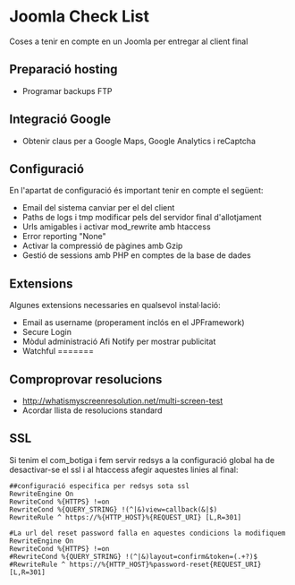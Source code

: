 # Joomla Check List
Coses a tenir en compte en un Joomla per entregar al client final

## Preparació hosting
* Programar backups FTP

## Integració Google
* Obtenir claus per a Google Maps, Google Analytics i reCaptcha

## Configuració
En l'apartat de configuració és important tenir en compte el següent:

* Email del sistema canviar per el del client
* Paths de logs i tmp modificar pels del servidor final d'allotjament
* Urls amigables i activar mod_rewrite amb htaccess
* Error reporting "None"
* Activar la compressió de pàgines amb Gzip
* Gestió de sessions amb PHP en comptes de la base de dades

## Extensions
Algunes extensions necessaries en qualsevol instal·lació:

* Email as username (properament inclós en el JPFramework)
* Secure Login
* Mòdul administració Afi Notify per mostrar publicitat
* Watchful
=======

## Comproprovar resolucions
* http://whatismyscreenresolution.net/multi-screen-test
* Acordar llista de resolucions standard

## SSL
Si tenim el com_botiga i fem servir redsys a la configuració global ha de desactivar-se el ssl i al htaccess afegir aquestes linies al final:

~~~
##configuració especifica per redsys sota ssl
RewriteEngine On
RewriteCond %{HTTPS} !=on
RewriteCond %{QUERY_STRING} !(^|&)view=callback(&|$)
RewriteRule ^ https://%{HTTP_HOST}%{REQUEST_URI} [L,R=301]

#La url del reset password falla en aquestes condicions la modifiquem
RewriteEngine On
RewriteCond %{HTTPS} !=on
#RewriteCond %{QUERY_STRING} !(^|&)layout=confirm&token=(.+?)$
#RewriteRule ^ https://%{HTTP_HOST}%password-reset{REQUEST_URI}  [L,R=301]
~~~

